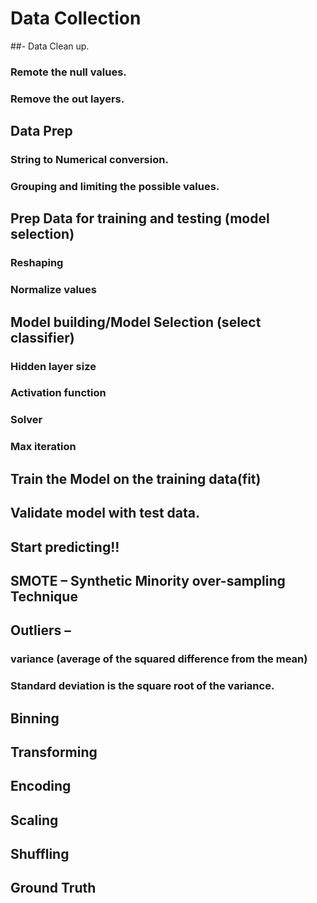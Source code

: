 # Data Collection
##-	Data Clean up.
###	Remote the null values.
###	Remove the out layers.
##	Data Prep
###	String to Numerical conversion.
###	Grouping and limiting the possible values.
##	Prep Data for training and testing (model selection)
###	Reshaping
###	Normalize values
##	Model building/Model Selection (select classifier)
###	Hidden layer size
###	Activation function
###	Solver
###	Max iteration
##	  Train the Model on the training data(fit)
##	 Validate model with test data.
##	Start predicting!!
##	SMOTE – Synthetic Minority over-sampling Technique
##	Outliers –
###	 variance (average of the squared difference from the mean)
###	Standard deviation is the square root of the variance.
##	Binning
##	Transforming
##	Encoding
##	Scaling
##	Shuffling
##	Ground Truth

